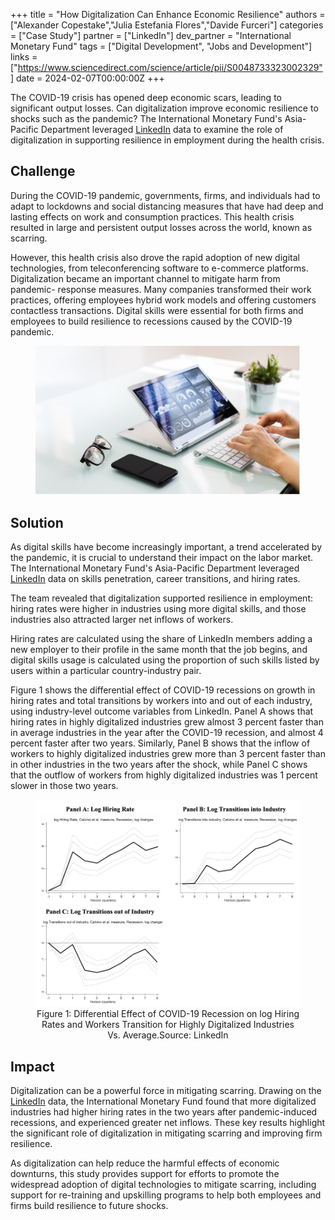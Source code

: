 +++
title = "How Digitalization Can Enhance Economic Resilience"
authors = ["Alexander Copestake","Julia Estefania Flores","Davide Furceri"]
categories = ["Case Study"]
partner = ["LinkedIn"]
dev_partner = "International Monetary Fund"
tags = ["Digital Development", "Jobs and Development"]
links = ["https://www.sciencedirect.com/science/article/pii/S0048733323002329"]
date = 2024-02-07T00:00:00Z
+++

The COVID-19 crisis has opened deep economic scars, leading to significant output losses. Can digitalization improve economic resilience to shocks such as the pandemic? The International Monetary Fund's Asia-Pacific Department leveraged [LinkedIn](www.linkedin.com) data to examine the role of digitalization in supporting resilience in employment during the health crisis.


## Challenge

During the COVID-19 pandemic, governments, firms, and individuals had to adapt to lockdowns and social distancing measures that have had deep and lasting effects on work and consumption practices. This health crisis resulted in large and persistent output losses across the world, known as scarring. 

However, this health crisis also drove the rapid adoption of new digital technologies, from teleconferencing software to e-commerce platforms. Digitalization became an important channel to mitigate harm from pandemic- response measures. Many companies transformed their work practices, offering employees hybrid work models and offering customers contactless transactions. Digital skills were essential for both firms and employees to build resilience to recessions caused by the COVID-19 pandemic.

<figure align="center">
    <img src="how-digitalization-can-enhance-resilience-thumbnail.png"/>
</figure>


## Solution

As digital skills have become increasingly important, a trend accelerated by the pandemic, it is crucial to understand their impact on the labor market. The International Monetary Fund's Asia-Pacific Department leveraged [LinkedIn](www.linkedin.com) data on skills penetration, career transitions, and hiring rates.

The team revealed that digitalization supported resilience in employment: hiring rates were higher in industries using more digital skills, and those industries also attracted larger net inflows of workers.

Hiring rates are calculated using the share of LinkedIn members adding a new employer to their profile in the same month that the job begins, and digital skills usage is calculated using the proportion of such skills listed by users within a particular country-industry pair.

Figure 1 shows the differential effect of COVID-19 recessions on growth in hiring rates and total transitions by workers into and out of each industry, using industry-level outcome variables from LinkedIn. Panel A shows that hiring rates in highly digitalized industries grew almost 3 percent faster than in average industries in the year after the COVID-19 recession, and almost 4 percent faster after two years. Similarly, Panel B shows that the inflow of workers to highly digitalized industries grew more than 3 percent faster than in other industries in the two years after the shock, while Panel C shows that the outflow of workers from highly digitalized industries was 1 percent slower in those two years.

<figure align="center">
    <img src=" how-digitalization-can-enhance-resilience-photo1.png"/>
    <figcaption>
        <center>
		Figure 1: Differential Effect of COVID-19 Recession on log Hiring Rates and Workers Transition for Highly Digitalized Industries Vs. Average.Source: LinkedIn
		</center>
    </figcaption>
</figure>

## Impact

Digitalization can be a powerful force in mitigating scarring. Drawing on the [LinkedIn](www.linkedin.com) data, the International Monetary Fund found that more digitalized industries had higher hiring rates in the two years after pandemic-induced recessions, and experienced greater net inflows. These key results highlight the significant role of digitalization in mitigating scarring and improving firm resilience.

As digitalization can help reduce the harmful effects of economic downturns, this study provides support for efforts to promote the widespread adoption of digital technologies to mitigate scarring, including support for re-training and upskilling programs to help both employees and firms build resilience to future shocks.

